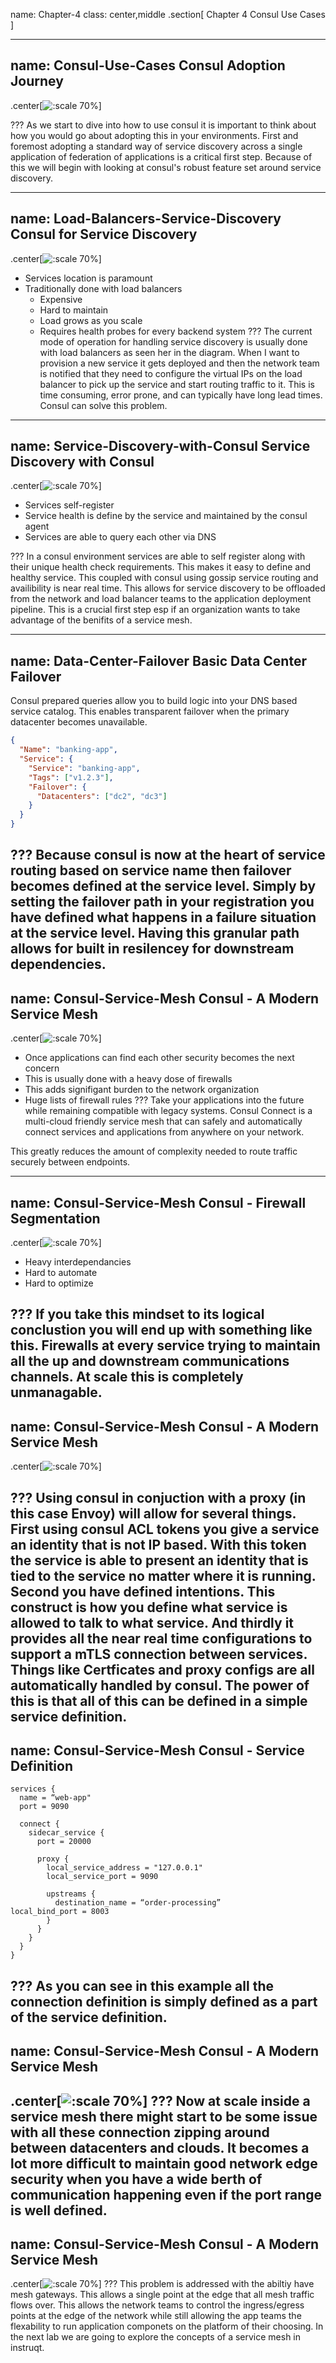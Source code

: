 name: Chapter-4
class: center,middle
.section[
Chapter 4
Consul Use Cases
]

---
name: Consul-Use-Cases
Consul Adoption Journey
-------------------------
.center[![:scale 70%](images/use_cases.png)]

???
As we start to dive into how to use consul it is important to think about how you would go about adopting this in your environments.  First and foremost adopting a standard way of service discovery across a single application of federation of applications is a critical first step.  Because of this we will begin with looking at consul's robust feature set around service discovery.

---
name: Load-Balancers-Service-Discovery
Consul for Service Discovery
-------------------------

.center[![:scale 70%](images/consul-service-discovery.001.png)]
* Services location is paramount
* Traditionally done with load balancers
   * Expensive
   * Hard to maintain
   * Load grows as you scale
   * Requires health probes for every backend system
???
The current mode of operation for handling service discovery is usually done with load balancers as seen her in the diagram.  When I want to provision a new service it gets deployed and then the network team is notified that they need to configure the virtual IPs on the load balancer to pick up the service and start routing traffic to it.  This is time consuming, error prone, and can typically have long lead times.  Consul can solve this problem.

---
name: Service-Discovery-with-Consul
Service Discovery with Consul
-------------------------
.center[![:scale 70%](images/consul-service-discovery.002.png)]
* Services self-register
* Service health is define by the service and maintained by the consul agent
* Services are able to query each other via DNS
   
???
In a consul environment services are able to self register along with their unique health check requirements.  This makes it easy to define and healthy service.  This coupled with consul using gossip service routing and availibility is near real time.  This allows for service discovery to be offloaded from the network and load balancer teams to the application deployment pipeline.  This is a crucial first step esp if an organization wants to take advantage of the benifits of a service mesh.


---
name: Data-Center-Failover
Basic Data Center Failover
-------------------------
Consul prepared queries allow you to build logic into your DNS based service catalog. This enables transparent failover when the primary datacenter becomes unavailable.

```json
{
  "Name": "banking-app",
  "Service": {
    "Service": "banking-app",
    "Tags": ["v1.2.3"],
    "Failover": {
      "Datacenters": ["dc2", "dc3"]
    }
  }
}
```
???
Because consul is now at the heart of service routing based on service name then failover becomes defined at the service level.  Simply by setting the failover path in your registration you have defined what happens in a failure situation at the service level.  Having this granular path allows for built in resilencey for downstream dependencies.  
---
name: Consul-Service-Mesh
Consul - A Modern Service Mesh
-------------------------
.center[![:scale 70%](images/consul-service-discovery.003.png)]

* Once applications can find each other security becomes the next concern
* This is usually done with a heavy dose of firewalls
* This adds signifigant burden to the network organization 
* Huge lists of firewall rules
???
Take your applications into the future while remaining compatible with legacy systems. Consul Connect is a multi-cloud friendly service mesh that can safely and automatically connect services and applications from anywhere on your network. 

This greatly reduces the amount of complexity needed to route traffic securely between endpoints.

---
name: Consul-Service-Mesh
Consul - Firewall Segmentation
-------------------------
.center[![:scale 70%](images/consul-service-discovery.004.png)]
* Heavy interdependancies
* Hard to automate
* Hard to optimize

???
If you take this mindset to its logical conclustion you will end up with something like this.  Firewalls at every service trying to maintain all the up and downstream communications channels.  At scale this is completely unmanagable.  
---
name: Consul-Service-Mesh
Consul - A Modern Service Mesh
-------------------------
.center[![:scale 70%](images/consul-service-discovery.005.png)]

???
Using consul in conjuction with a proxy (in this case Envoy) will allow for several things.  
First using consul ACL tokens you give a service an identity that is not IP based.  With this token the service is able to present an identity that is tied to the service no matter where it is running.
Second you have defined intentions.  This construct is how you define what service is allowed to talk to what service.  And thirdly it provides all the near real time configurations to support a mTLS connection between services.  Things like Certficates and proxy configs are all automatically handled by consul.
The power of this is that all of this can be defined in a simple service definition.  
---
name: Consul-Service-Mesh
Consul - Service Definition
-------------------------

```hcl
services {
  name = “web-app"
  port = 9090

  connect {
    sidecar_service {
      port = 20000

      proxy {
        local_service_address = "127.0.0.1"
        local_service_port = 9090

        upstreams {
          destination_name = “order-processing”                                                              local_bind_port = 8003
        }
      }
    }
  }
}
```
???
As you can see in this example all the connection definition is simply defined as a part of the service definition.  
---
name: Consul-Service-Mesh
Consul - A Modern Service Mesh
-------------------------
.center[![:scale 70%](images/consul-service-discovery.006.png)]
???
Now at scale inside a service mesh there might start to be some issue with all these connection zipping around between datacenters and clouds.  It becomes a lot more difficult to maintain good network edge security when you have a wide berth of communication happening even if the port range is well defined.  
---
name: Consul-Service-Mesh
Consul - A Modern Service Mesh
-------------------------
.center[![:scale 70%](images/consul-service-discovery.007.png)]
???
This problem is addressed with the abiltiy have mesh gateways.  This allows a single point at the edge that all mesh traffic flows over.  This allows the network teams to control the ingress/egress points at the edge of the network while still allowing the app teams the flexability to run application componets on the platform of their choosing.  In the next lab we are going to explore the concepts of a service mesh in instruqt.